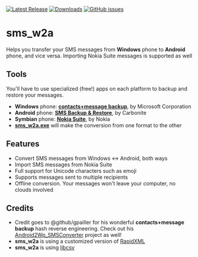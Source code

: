 [![Latest Release](https://img.shields.io/badge/dynamic/json.svg?label=Latest%20Release&url=https%3A%2F%2Fapi.github.com%2Frepos%2Fnegrutiu%2Fsms_w2a%2Freleases%2Flatest&query=%24.name&colorB=orange)](../../releases/latest)
[![Downloads](https://img.shields.io/github/downloads/negrutiu/sms_w2a/total.svg?label=Downloads&colorB=orange)](../../releases/latest)
[![GitHub issues](https://img.shields.io/github/issues/negrutiu/sms_w2a.svg?label=Issues)](../../issues)

# sms_w2a
Helps you transfer your SMS messages from **Windows** phone to **Android** phone, and vice versa. Importing Nokia Suite messages is supported as well

## Tools
You'll have to use specialized (free!) apps on each platform to backup and restore your messages.
* **Windows** phone: **[contacts+message backup](https://www.microsoft.com/en-us/store/p/contacts-message-backup/9nblgggz57gm)**, by Microsoft Corporation
* **Android** phone: **[SMS Backup & Restore](https://play.google.com/store/apps/details?id=com.riteshsahu.SMSBackupRestore)**, by Carbonite
* **Symbian** phone: **[Nokia Suite](https://en.wikipedia.org/wiki/Nokia_Suite)**, by Nokia
* **[sms_w2a.exe](../../releases/latest)** will make the conversion from one format to the other

## Features
* Convert SMS messages from Windows <-> Android, both ways
* Import SMS messages from Nokia Suite
* Full support for Unicode characters such as emoji
* Supports messages sent to multiple recipients
* Offline conversion. Your messages won't leave your computer, no clouds involved

## Credits
* Credit goes to @github/gpailler for his wonderful **contacts+message backup** hash reverse engineering. Check out his [Android2Wp_SMSConverter](https://github.com/gpailler/Android2Wp_SMSConverter) project as well!
* **sms_w2a** is using a customized version of [RapidXML](http://rapidxml.sourceforge.net)
* **sms_w2a** is using [libcsv](https://github.com/rgamble/libcsv)
